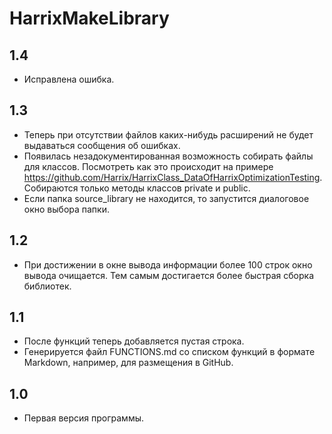 HarrixMakeLibrary
=================

1.4
---
 * Исправлена ошибка.

1.3
---
 * Теперь при отсутствии файлов каких-нибудь расширений не будет выдаваться сообщения об ошибках.
 * Появилась незадокументированная возможность собирать файлы для классов. Посмотреть как это происходит на примере https://github.com/Harrix/HarrixClass_DataOfHarrixOptimizationTesting. Собираются только методы классов private и public.
 * Если папка source_library не находится, то запустится диалоговое окно выбора папки.

1.2
---
 * При достижении в окне вывода информации более 100 строк окно вывода очищается. Тем самым достигается более быстрая сборка библиотек.

1.1
---
 * После функций теперь добавляется пустая строка.
 * Генерируется файл FUNCTIONS.md со списком функций в формате Markdown, например, для размещения в GitHub.

1.0
---
 * Первая версия программы.